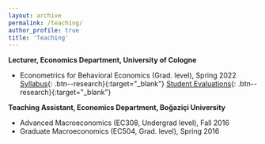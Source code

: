 ```yaml
---
layout: archive
permalink: /teaching/
author_profile: true
title: 'Teaching'
---
```


**Lecturer, Economics Department, University of Cologne**
   * Econometrics for Behavioral Economics (Grad. level), Spring 2022 <br>
   [Syllabus](/files/Syllabus_Econometrics.pdf){: .btn--research}{:target="_blank"} 
   [Student Evaluations](/files/student_evaluations_eng.pdf){: .btn--research}{:target="_blank"}

**Teaching Assistant, Economics Department, Boğaziçi University**
   * Advanced Macroeconomics (EC308, Undergrad level), Fall 2016
   * Graduate Macroeconomics (EC504, Grad. level), Spring 2016

    




